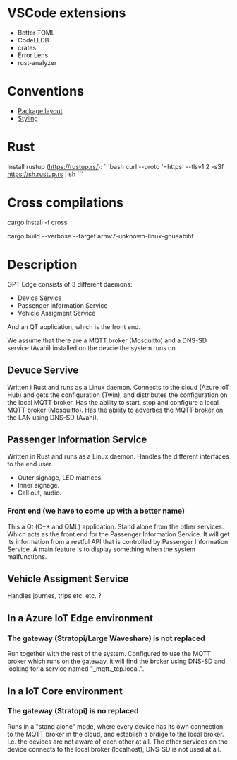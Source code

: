 # VSCode extensions

- Better TOML
- CodeLLDB
- crates
- Error Lens
- rust-analyzer

# Conventions

- [Package layout](https://doc.rust-lang.org/cargo/guide/project-layout.html)
- [Styling](https://doc.rust-lang.org/1.0.0/style/style/naming/README.html)

# Rust
Install rustup (https://rustup.rs/):
´´´bash
curl --proto '=https' --tlsv1.2 -sSf https://sh.rustup.rs | sh
´´´

# Cross compilations
cargo install -f cross

cargo build --verbose --target armv7-unknown-linux-gnueabihf

# Description
GPT Edge consists of 3 different daemons:
* Device Service
* Passenger Information Service
* Vehicle Assigment Service


And an QT application, which is the front end.


We assume that there are a MQTT broker (Mosquitto) and a DNS-SD service (Avahi) installed on the devcie the system runs on.

## Devuce Servive 
Written i Rust and runs as a Linux daemon.
Connects to the cloud (Azure IoT Hub) and gets the configuration (Twin), and distributes the configuration on the local MQTT broker.
Has the ability to start, stop and configure a local MQTT broker (Mosquitto).
Has the ability to adverties the MQTT broker on the LAN using DNS-SD (Avahi).

## Passenger Information Service
Written in Rust and runs as a Linux daemon.
Handles the different interfaces to the end user.
* Outer signage, LED matrices.
* Inner signage.
* Call out, audio.

### Front end (we have to come up with a better name)
This a Qt (C++ and QML) application. Stand alone from the other services.
Which acts as the front end for the Passenger Information Service. It will get its information from a restful API that is controlled by Passenger Information Service.
A main feature is to display something when the system malfunctions.

## Vehicle Assigment Service
Handles journes, trips etc. etc. ?

## In a Azure IoT Edge environment
### The gateway (Stratopi/Large Waveshare) is not replaced
Run together with the rest of the system. Configured to use the MQTT broker which runs on the gateway, it will find the broker using DNS-SD and looking for a service named "_mqtt._tcp.local.".

## In a IoT Core environment
### The gateway (Stratopi) is no replaced
Runs in a "stand alone" mode, where every device has its own connection to the MQTT broker in the cloud, and establish a brdige to the local broker. I.e. the devices are not aware of each other at all. The other services on the device connects to the local broker (localhost), DNS-SD is not used at all.

